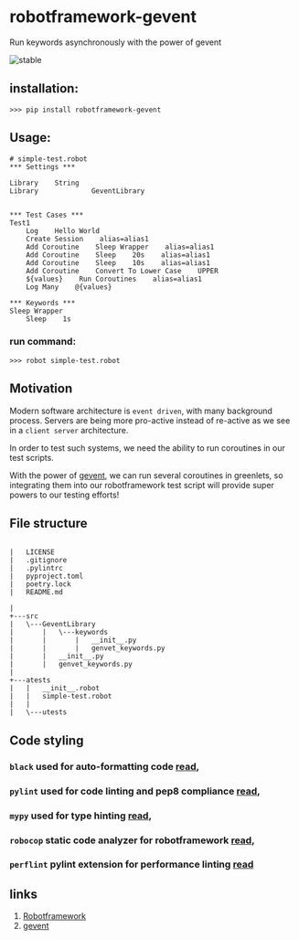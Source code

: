 # robotframework-gevent
Run keywords asynchronously with the power of gevent

![stable](https://img.shields.io/static/v1?label=status&message=alpha&color=red)



## installation:
```
>>> pip install robotframework-gevent
```

## Usage:

```
# simple-test.robot
*** Settings ***

Library    String
Library             GeventLibrary


*** Test Cases ***
Test1
    Log    Hello World
    Create Session    alias=alias1
    Add Coroutine    Sleep Wrapper    alias=alias1
    Add Coroutine    Sleep    20s    alias=alias1
    Add Coroutine    Sleep    10s    alias=alias1
    Add Coroutine    Convert To Lower Case    UPPER
    ${values}    Run Coroutines    alias=alias1
    Log Many    @{values}

*** Keywords ***
Sleep Wrapper
    Sleep    1s
```
### run command:
```
>>> robot simple-test.robot
```
## Motivation

Modern software architecture is `event driven`, with many background process.
Servers are being more pro-active instead of re-active as we see in a `client server` architecture.

In order to test such systems, we need the ability to run coroutines in our test scripts.

With the power of [gevent](http://www.gevent.org/), we can run several coroutines in greenlets, so integrating them into our robotframework test script will provide super powers to our testing efforts!

## File structure
```

|   LICENSE
|   .gitignore
|   .pylintrc
|   pyproject.toml
|   poetry.lock
|   README.md

|           
+---src
|   \---GeventLibrary
|       |   \---keywords
|       |       |   __init__.py
|       |       |   genvet_keywords.py
|       |   __init__.py
|       |   genvet_keywords.py
|               
+---atests
|   |   __init__.robot
|   |   simple-test.robot
|   |   
|   \---utests

```
## Code styling
### `black` used for auto-formatting code [read](https://pypi.org/project/black/),
### `pylint` used for code linting and pep8 compliance [read](https://pypi.org/project/pylint/),
### `mypy` used for type hinting [read](https://pypi.org/project/mypy/),
### `robocop` static code analyzer for robotframework [read](https://pypi.org/project/robotframework-robocop/),
### `perflint` pylint extension for performance linting [read](https://betterprogramming.pub/use-perflint-a-performance-linter-for-python-eae8e54f1e99)

## links
1. [Robotframework](https://robotframework.org/)
2. [gevent](http://www.gevent.org/)